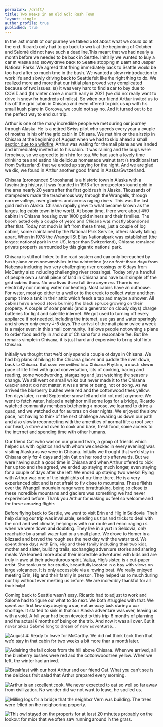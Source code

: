 ```yaml
---
permalink: /draft/
title: Two Weeks in an old Gold Rush Town
layout: single
author_profile: true
published: true
---
```

In the last month of our journey we talked a lot about what we could do at the end. Ricardo only had to go back to work at the beginning of October and Salomé did not have such a deadline.This meant that we had nearly a month before we needed to be back in Seattle. Initially we wanted to buy a car in Alaska and slowly drive back to Seattle stopping in Banff and Jasper National Parks. We agreed that flying immediately back to Seattle would be too hard after so much time in the bush. We wanted a slow reintroduction to work life and slowly driving back to Seattle felt like the right thing to do. We realized more and more that our initial plan proved very complicated because of two issues: (a) it was very hard to find a car to buy due to COVID and (b) winter came a month early in 2021 (we did not really want to drive in snow for hundreds of miles). So when our friend Arthur invited us to his off the grid cabin in Chisana and even offered to pick us up with his small bush plane in Cordova, we could not say no. And it turned out to be the perfect way to end our trip.

Arthur is one of the many incredible people we met during our journey through Alaska. He is a retired Swiss pilot who spends every year a couple of months in his off the grid cabin in Chisana. We met him on the airstrip in Chisana at the beginning of August [when we had to skip ahead a small section due to a wildfire](http://north2arctic.com/mccarthy/). Arthur was waiting for the mail plane as we landed and immediately invited us to his cabin. It was raining and the bugs were ferocious, so we agreed to join him for tea. We had such a lovely time drinking tea and eating his delicious homemade walnut tart (a traditional tart from Switzerland) that we ended up staying for the night. And we are glad we did, we found in Arthur another good friend in Alaska/Switzerland.

Chisana (pronounced Shooshana) is a historic town in Alaska with a fascinating history. It was founded in 1913 after prospectors found gold in the area nearly 20 years after the first gold rush in Alaska. Thousands of stampeders made the treacherous way through the Wrangells, through narrow valleys, over glaciers and across raging rivers. This was the last gold rush in Alaska. Chisana rapidly grew to what became known as the largest log cabin town in the world. At boom time, there were about 450 cabins in Chisana housing over 1000 gold miners and their families. The boom lasted only a couple of years and Chisana was mostly abandoned after that. Today not much is left from these times, just a couple of log cabins, some maintained by the National Park Service, others slowly falling apart. When in 1978 the Wrangell St Elias Nationalpark was established (the largest national park in the US, larger than Switzerland), Chisana remained private property surrounded by this gigantic national park.

Chisana is still not linked to the road system and can only be reached by bush plane or on snowmobiles in the wintertime (or on foot: three days from Nabesna including two very challenging river crossings or 6 days from McCarthy also including challenging river crossings). Today only a handful of people own a small piece of land in Chisana and have built simple off the grid cabins there. No one lives there full time anymore. There is no electricity nor running water nor heating. Most cabins have an outhouse. For water, most go either to a well or to the creek to collect water and then pump it into a tank in their attic which feeds a tap and maybe a shower. All cabins have a wood stove burning the black spruce growing on their property. A couple of solar panels (and a generator on cloudy days) charge batteries for light and satellite internet. We got used to turning off every appliance if not needed, including the internet, use gas and water sparingly and shower only every 4-5 days. The arrival of the mail plane twice a week is a major event in this small community. It allows people not owning a plane to order food and fly in and out of Chisana for a reasonable fee. But life remains simple in Chisana, it is just hard and expensive to bring stuff into Chisana.

Initially we thought that we’d only spend a couple of days in Chisana. We had big plans of hiking to the Chisana glacier and paddle the river down, back to Chisana. But soon we settled into Chisana Rhythm, a much slower pace of life filled with good conversation, lots of cooking, baking and reading, some woodworking, stargazing and just watching the seasons change. We still went on small walks but never made it to the Chisana Glacier and it did not matter. It was a time of being, not of doing. As we arrived the blueberry bushes were red and the cottonwood trees yellow. Ten days later, in mid September snow fell and did not melt anymore. We went to fetch water, helped a neighbor mill some logs for a bridge, Ricardo watched community members butchering a moose, we learned to drive a quad, and we watched out for auroras on clear nights. We enjoyed the slow pace, not having to think of the next challenge awaiting us down our path and also slowly reconnecting with the amenities of normal life: a roof over our head, a stove and oven to cook and bake, fresh food, some access to the internet and spending time with other humans. 

Our friend Cat (who was on our ground team, a group of friends which helped us with logistics and with whom we checked in every evening) was visiting Alaska as we were in Chisana. Initially we thought that we’d stay in Chisana only for 4 days and join Cat on her road trip afterwards. But we were having such a good time in Chisana and when Arthur offered to pick her up too and she agreed, we ended up staying much longer, even staying for a couple of days after she left. We ended up staying two weeks! Flying with Arthur was one of the highlights of our time there. He is a very experienced pilot and is not afraid to fly close to mountains. These flights over the Wrangell mountain range were breathtaking, being so close to these incredible mountains and glaciers was something we had never experienced before. Thank you Arthur for making us feel so welcome and for these amazing flights. 

Before flying back to Seattle, we went to visit Erin and Hig in Seldovia. Their help during our trip was invaluable, sending us tips and tricks to deal with the cold and wet climate, helping us with our route and encouraging us when we were down and doubting. They live in a yurt in Seldovia, only reachable by a small water taxi or a small plane. We drove to Homer in a blizzard and braved the rough sea the next day with the water taxi. We spent three days with Erin, Hig and their family including their two kids, mother and sister, building trails, exchanging adventure stories and sharing meals. We learned more about their incredible adventures with kids and are truly in awe at their adventurous spirit. [Valisa](https://www.youtube.com/watch?v=qe1by13oDT4), Hig’s sister, is a cut-paper artist. She took us to her studio, beautifully located in a bay with views on large volcanoes. It is only accessible via a rowing boat. We really enjoyed meeting Erin, Hig and their family in person. They helped us so much during our trip without ever meeting us before. We are incredibly thankful for all their help!

Coming back to Seattle wasn’t easy. Ricardo had to adjust to work and Salomé had to figure out what to do next. We both struggled with that. We spent our first few days buying a car, not an easy task during a car shortage. It started to sink in that our Alaska adventure was over, leaving us with a void. A full year had been devoted to this trip, 6 months of planning and the actual 6 months of being on the trip. And now it was all over. But it never takes Salomé long to dream of new adventures… 

![August 4: Ready to leave for McCarthy. We did not think back then that we’d stay in that cabin for two weeks a bit more than a month later.]({{site.baseurl}}/assets/images/2022-02-01/August.jpg)

![Admiring the fall colors from the hill above Chisana. When we arrived, all the blueberry bushes were red and the cottonwood tree yellow. When we left, the winter had arrived.]({{site.baseurl}}/assets/images/2022-02-01/FallColors.JPG)

![Breakfast with our host Arthur and our friend Cat. What you can’t see is the delicious fruit salad that Arthur prepared every morning.]({{site.baseurl}}/assets/prose-images/breakfast.jpg)

![Arthur is an excellent cook. We never expected to eat so well so far away from civilization. No wonder did we not want to leave, he spoiled us.]({{site.baseurl}}/assets/prose_images/SalmonStarter.jpg)

![Milling logs for a bridge that the neighbor Vern was building. The trees were felled on the neighboring property.]({{site.baseurl}}/assets/prose_images/Woodworking.jpg)

![This owl stayed on the property for at least 20 minutes probably on the lookout for mice that we often saw running around in the grass.]({{site.baseurl}}/assets/images/2022-02-01/Owl.JPG)










